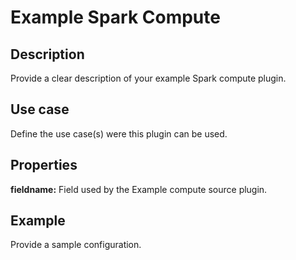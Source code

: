 # Example Spark Compute 

## Description 
Provide a clear description of your example Spark compute plugin.

## Use case
Define the use case(s) were this plugin can be used.

## Properties

**fieldname:** Field used by the Example compute source plugin.

## Example 

Provide a sample configuration.

